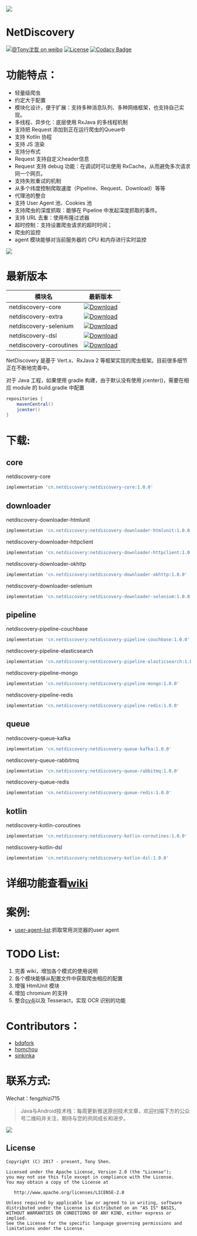 ![](images/logo.png)
# NetDiscovery

[![@Tony沈哲 on weibo](https://img.shields.io/badge/weibo-%40Tony%E6%B2%88%E5%93%B2-blue.svg)](http://www.weibo.com/fengzhizi715)
[![License](https://img.shields.io/badge/license-Apache%202-lightgrey.svg)](https://www.apache.org/licenses/LICENSE-2.0.html)
[![Codacy Badge](https://api.codacy.com/project/badge/Grade/703e0ba9760b4affaf39188dbbdd2811)](https://app.codacy.com/app/fengzhizi715/NetDiscovery?utm_source=github.com&utm_medium=referral&utm_content=fengzhizi715/NetDiscovery&utm_campaign=Badge_Grade_Dashboard)


# 功能特点：

* 轻量级爬虫
* 约定大于配置
* 模块化设计，便于扩展：支持多种消息队列、多种网络框架，也支持自己实现。
* 多线程、异步化：底层使用 RxJava 的多线程机制
* 支持把 Request 添加到正在运行爬虫的Queue中
* 支持 Kotlin 协程
* 支持 JS 渲染
* 支持分布式
* Request 支持自定义header信息
* Request 支持 debug 功能：在调试时可以使用 RxCache，从而避免多次请求同一个网页。
* 支持失败重试的机制
* 从多个纬度控制爬取速度（Pipeline、Request、Download）等等
* 代理池的整合
* 支持 User Agent 池、Cookies 池
* 支持爬虫的深度抓取：能够在 Pipeline 中发起深度抓取的事件。
* 支持 URL 去重：使用布隆过滤器
* 超时控制：支持设置爬虫请求的超时时间；
* 爬虫的监控
* agent 模块能够对当前服务器的 CPU 和内存进行实时监控

![](https://github.com/fengzhizi715/NetDiscovery/blob/master/images/Spider.png)


# 最新版本

模块名|最新版本|
---|:-------------:
netdiscovery-core|[ ![Download](https://api.bintray.com/packages/fengzhizi715/maven/netdiscovery-core/images/download.svg) ](https://bintray.com/fengzhizi715/maven/netdiscovery-core/_latestVersion)
netdiscovery-extra|[ ![Download](https://api.bintray.com/packages/fengzhizi715/maven/netdiscovery-extra/images/download.svg) ](https://bintray.com/fengzhizi715/maven/netdiscovery-extra/_latestVersion)
netdiscovery-selenium|[ ![Download](https://api.bintray.com/packages/fengzhizi715/maven/netdiscovery-selenium/images/download.svg) ](https://bintray.com/fengzhizi715/maven/netdiscovery-selenium/_latestVersion)
netdiscovery-dsl|[ ![Download](https://api.bintray.com/packages/fengzhizi715/maven/netdiscovery-dsl/images/download.svg) ](https://bintray.com/fengzhizi715/maven/netdiscovery-dsl/_latestVersion)
netdiscovery-coroutines| [ ![Download](https://api.bintray.com/packages/fengzhizi715/maven/netdiscovery-coroutines/images/download.svg) ](https://bintray.com/fengzhizi715/maven/netdiscovery-coroutines/_latestVersion)


NetDiscovery 是基于 Vert.x、RxJava 2 等框架实现的爬虫框架。目前很多细节正在不断地完善中。

对于 Java 工程，如果使用 gradle 构建，由于默认没有使用 jcenter()，需要在相应 module 的 build.gradle 中配置

```groovy
repositories {
    mavenCentral()
    jcenter()
}
```


# 下载:

## core

netdiscovery-core

```groovy
implementation 'cn.netdiscovery:netdiscovery-core:1.0.0'

```

## downloader

netdiscovery-downloader-htmlunit

```groovy
implementation 'cn.netdiscovery:netdiscovery-downloader-htmlunit:1.0.0'
```

netdiscovery-downloader-httpclient

```groovy
implementation 'cn.netdiscovery:netdiscovery-downloader-httpclient:1.0.0'
```

netdiscovery-downloader-okhttp

```groovy
implementation 'cn.netdiscovery:netdiscovery-downloader-okhttp:1.0.0'
```

netdiscovery-downloader-selenium

```groovy
implementation 'cn.netdiscovery:netdiscovery-downloader-selenium:1.0.0'
```

## pipeline

netdiscovery-pipeline-couchbase

```groovy
implementation 'cn.netdiscovery:netdiscovery-pipeline-couchbase:1.0.0'
```

netdiscovery-pipeline-elasticsearch

```groovy
implementation 'cn.netdiscovery:netdiscovery-pipeline-elasticsearch:1.0.0'
```

netdiscovery-pipeline-mongo

```groovy
implementation 'cn.netdiscovery:netdiscovery-pipeline-mongo:1.0.0'
```

netdiscovery-pipeline-redis

```groovy
implementation 'cn.netdiscovery:netdiscovery-pipeline-redis:1.0.0'
```

## queue

netdiscovery-queue-kafka

```groovy
implementation 'cn.netdiscovery:netdiscovery-queue-kafka:1.0.0'
```

netdiscovery-queue-rabbitmq

```groovy
implementation 'cn.netdiscovery:netdiscovery-queue-rabbitmq:1.0.0'
```
netdiscovery-queue-redis

```groovy
implementation 'cn.netdiscovery:netdiscovery-queue-redis:1.0.0'
```

## kotlin

netdiscovery-kotlin-coroutines

```groovy
implementation 'cn.netdiscovery:netdiscovery-kotlin-coroutines:1.0.0'
```

netdiscovery-kotlin-dsl

```groovy
implementation 'cn.netdiscovery:netdiscovery-kotlin-dsl:1.0.0'
```


# 详细功能查看[wiki](https://github.com/fengzhizi715/NetDiscovery/wiki)


# 案例:

* [user-agent-list](https://github.com/fengzhizi715/user-agent-list):抓取常用浏览器的user agent

# TODO List:

1. 完善 wiki，增加各个模式的使用说明
2. 各个模块能够从配置文件中获取爬虫相应的配置
3. 增强 HtmlUnit 模块
4. 增加 chromium 的支持
5. 整合[cv4j](https://github.com/imageprocessor/cv4j)以及 Tesseract，实现 OCR 识别的功能


# Contributors：

* [bdqfork](https://github.com/bdqfork)
* [homchou](https://github.com/homchou)
* [sinkinka](https://github.com/sinkinka)

# 联系方式:

Wechat：fengzhizi715

> Java与Android技术栈：每周更新推送原创技术文章，欢迎扫描下方的公众号二维码并关注，期待与您的共同成长和进步。

![](https://user-gold-cdn.xitu.io/2018/7/24/164cc729c7c69ac1?w=344&h=344&f=jpeg&s=9082)


License
-------

    Copyright (C) 2017 - present, Tony Shen.

    Licensed under the Apache License, Version 2.0 (the "License");
    you may not use this file except in compliance with the License.
    You may obtain a copy of the License at

       http://www.apache.org/licenses/LICENSE-2.0

    Unless required by applicable law or agreed to in writing, software
    distributed under the License is distributed on an "AS IS" BASIS,
    WITHOUT WARRANTIES OR CONDITIONS OF ANY KIND, either express or implied.
    See the License for the specific language governing permissions and
    limitations under the License.


